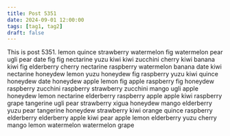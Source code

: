 ```yaml
---
title: Post 5351
date: 2024-09-01 12:00:00
tags: [tag1, tag2]
draft: false
---
```

This is post 5351.
lemon
quince
strawberry
watermelon
fig
watermelon
pear
ugli
pear
date
fig
fig
nectarine
yuzu
kiwi
kiwi
zucchini
cherry
kiwi
banana
kiwi
fig
elderberry
cherry
nectarine
raspberry
watermelon
banana
date
kiwi
nectarine
honeydew
lemon
yuzu
honeydew
fig
raspberry
yuzu
kiwi
quince
honeydew
date
honeydew
apple
lemon
fig
apple
raspberry
fig
honeydew
raspberry
zucchini
raspberry
strawberry
zucchini
mango
ugli
apple
honeydew
lemon
nectarine
elderberry
raspberry
apple
apple
kiwi
raspberry
grape
tangerine
ugli
pear
strawberry
xigua
honeydew
mango
elderberry
yuzu
pear
tangerine
honeydew
strawberry
kiwi
orange
quince
raspberry
elderberry
elderberry
apple
kiwi
pear
apple
lemon
elderberry
yuzu
cherry
mango
lemon
watermelon
watermelon
grape
